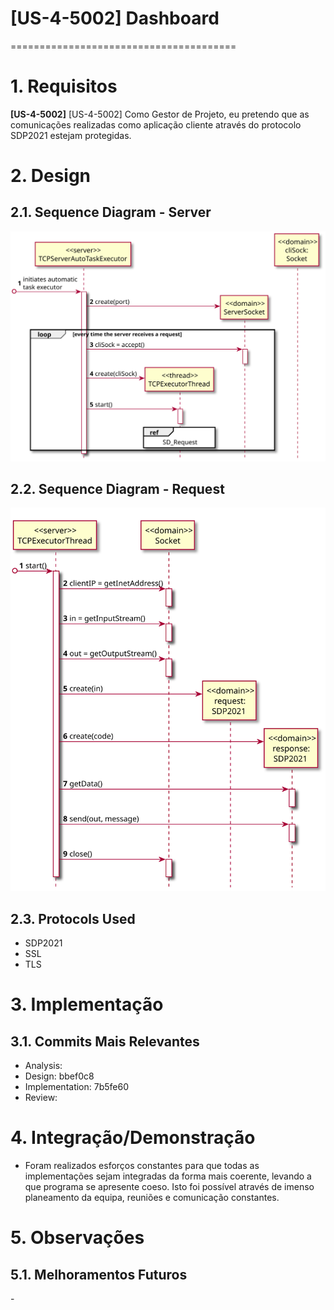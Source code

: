 # [US-4-5002] Dashboard
=======================================


# 1. Requisitos

**[US-4-5002]** [US-4-5002] Como Gestor de Projeto, eu pretendo que as comunicações realizadas como aplicação cliente através do protocolo SDP2021 estejam protegidas.

# 2. Design

## 2.1. Sequence Diagram - Server

![US-4-5002_SD_Server](US-4-5002_SD_Server.svg)

## 2.2. Sequence Diagram - Request

![US-4-5002_SD_Request](US-4-5002_SD_Request.svg)

## 2.3. Protocols Used

* SDP2021
* SSL
* TLS

# 3. Implementação

## 3.1. Commits Mais Relevantes

* Analysis:
* Design: bbef0c8
* Implementation: 7b5fe60
* Review:


# 4. Integração/Demonstração

* Foram realizados esforços constantes para que todas as implementações sejam integradas da forma mais coerente, levando a que programa se apresente coeso.
  Isto foi possível através de imenso planeamento da equipa, reuniões e comunicação constantes.

# 5. Observações

## 5.1. Melhoramentos Futuros
\-